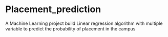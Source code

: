# Placement_prediction
A Machine Learning project build Linear regression  algorithm with multiple variable  to predict the probability of placement in the campus

